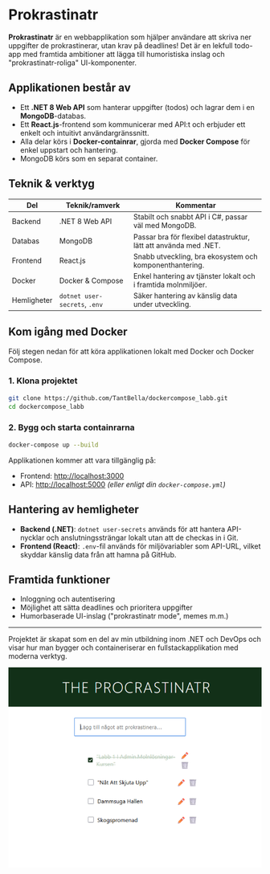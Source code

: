 # Prokrastinatr

**Prokrastinatr** är en webbapplikation som hjälper användare att skriva ner uppgifter de prokrastinerar, utan krav på deadlines! Det är en lekfull todo-app med framtida ambitioner att lägga till humoristiska inslag och "prokrastinatr-roliga" UI-komponenter.

## Applikationen består av

- Ett **.NET 8 Web API** som hanterar uppgifter (todos) och lagrar dem i en **MongoDB**-databas.
- Ett **React.js**-frontend som kommunicerar med API:t och erbjuder ett enkelt och intuitivt användargränssnitt.
- Alla delar körs i **Docker-containrar**, gjorda med **Docker Compose** för enkel uppstart och hantering.
- MongoDB körs som en separat container.

## Teknik & verktyg

| Del         | Teknik/ramverk                | Kommentar                                                        |
| ----------- | ----------------------------- | ---------------------------------------------------------------- |
| Backend     | .NET 8 Web API                | Stabilt och snabbt API i C#, passar väl med MongoDB.             |
| Databas     | MongoDB                       | Passar bra för flexibel datastruktur, lätt att använda med .NET. |
| Frontend    | React.js                      | Snabb utveckling, bra ekosystem och komponenthantering.          |
| Docker      | Docker & Compose              | Enkel hantering av tjänster lokalt och i framtida molnmiljöer.   |
| Hemligheter | `dotnet user-secrets`, `.env` | Säker hantering av känslig data under utveckling.                |

## Kom igång med Docker

Följ stegen nedan för att köra applikationen lokalt med Docker och Docker Compose.

### 1. Klona projektet

```bash
git clone https://github.com/TantBella/dockercompose_labb.git
cd dockercompose_labb
```

### 2. Bygg och starta containrarna

```bash
docker-compose up --build
```

Applikationen kommer att vara tillgänglig på:

- Frontend: [http://localhost:3000](http://localhost:3000)
- API: [http://localhost:5000](http://localhost:5000) _(eller enligt din `docker-compose.yml`)_

## Hantering av hemligheter

- **Backend (.NET)**: `dotnet user-secrets` används för att hantera API-nycklar och anslutningssträngar lokalt utan att de checkas in i Git.
- **Frontend (React)**: `.env`-fil används för miljövariabler som API-URL, vilket skyddar känslig data från att hamna på GitHub.

## Framtida funktioner

- Inloggning och autentisering
- Möjlighet att sätta deadlines och prioritera uppgifter
- Humorbaserade UI-inslag ("prokrastinatr mode", memes m.m.)

---

Projektet är skapat som en del av min utbildning inom .NET och DevOps och visar hur man bygger och containeriserar en fullstackapplikation med moderna verktyg.

![](https://github.com/TantBella/dockercompose_labb/blob/main/theprocrastinatr.png)
